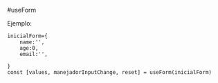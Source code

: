 #useForm


Ejemplo:
```
inicialForm={
    name:'',
    age:0,
    email:'',

}
const [values, manejadorInputChange, reset] = useForm(inicialForm)
```


